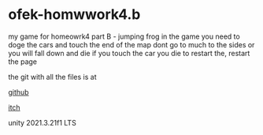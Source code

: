 # ofek-homwwork4.b


my game for homeowrk4 part B - jumping frog
in the game you need to doge the cars and touch the end of the map
dont go to much to the sides or you will fall down and die
if you touch the car you die
to restart the, restart the page

the git with all the files is at


[github](https://github.com/oa1321/homwork4_b_jumping_frog)


[itch](https://gamedevcourse.itch.io/ofek-homwworkb-jumpingfrog)


unity 2021.3.21f1 LTS

